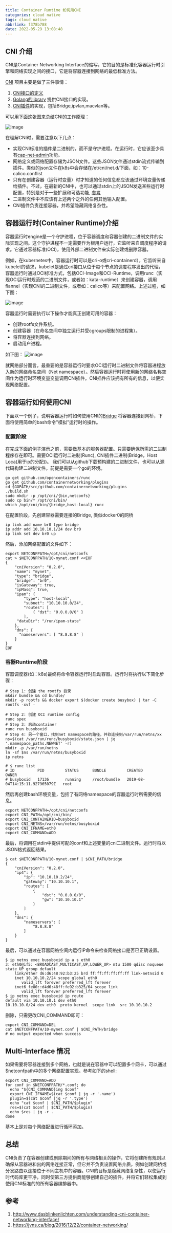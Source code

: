 ```yaml
---
title: Container Runtime 如何用CNI
categories: cloud native
tags: cloud native
abbrlink: f378b788
date: 2022-05-29 13:08:48
---
```

## CNI 介绍
CNI是Container Networking Interface的缩写，它的目的是标准化容器运行时引擎和网络实现之间的接口，它是将容器连接到网络的最低标准方法。

[CNI](https://github.com/containernetworking) 项目主要是做了三件事情：

1. [CNI接口的定义](https://github.com/containernetworking/cni/blob/master/SPEC.md)
2. [Golang的library](https://github.com/containernetworking/cni/blob/1773a1f24c559506d7d36e838db19338e266878f/cnitool/cnitool.go#L25) 提供CNI接口的实现。
3. [CNI插件](https://github.com/containernetworking/plugins)的实现，包括Bridge,ipvlan,macvlan等。

可以用下面这张图来总结CNI的工作原理：

![image](https://imgconvert.csdnimg.cn/aHR0cHM6Ly9ub3RlLnlvdWRhby5jb20veXdzL3B1YmxpYy9yZXNvdXJjZS8yNGQ5ODVkYjllMjA0MzI0MDUxMGMzMTg2YTcxNTdkZS94bWxub3RlLzU3NUI2NkE3RkU4NTQ1Mjc5NkU3QjBCM0E0QzMyMEE0LzEwODQ3)

在理解CNI时，需要注意以下几点：
- 实现CNI标准的插件是二进制的，而不是守护进程。在运行时，它应该至少具有[cap-net-admin](http://man7.org/linux/man-pages/man7/capabilities.7.html)功能。
- 网络定义或网络配置存储为JSON文件。这些JSON文件通过stdin流式传输到插件。类似的json文件在k8s中会存储在/et/cni/net.d/下面，如：10-calico.conflist
- 只有在创建容器（运行时变量）时才知道的任何信息都应该通过环境变量传递给插件。不过，在最新的CNI中，也可以通过stdin上的JSON发送某些运行时配置，特别是对于一些扩展和可选功能, [参考](https://github.com/containernetworking/cni/blob/master/CONVENTIONS.md)
- 二进制文件中不应该有上述两个之外的任何其他输入配置。
- CNI插件负责连接容器，并希望隐藏网络复杂性。

## 容器运行时(Container Runtime)介绍
容器运行时engine是一个守护进程，位于容器调度和容器创建的二进制文件的实际实现之间。这个守护进程不一定需要作为根用户运行，它监听来自调度程序的请求。它通过容器标准(OCI)，使用外部二进制文件来实际创建或删除容器。

例如，在kubernetes中，容器运行时可以是cri-o或cri-containerd），它监听来自kubelet的请求，kubelet是通过cri接口从位于每个节点的调度程序发出的代理，容器运行时通过OCI标准方式，包括OCI-Image和OCI-Runtime，调用runc（实现OCI运行时规范的二进制文件，或者如：kata-runtime）来创建容器，调用flannel（实现CNI的二进制文件，或者如：calico等）来配置网络。上述过程，如下图：

![image](https://imgconvert.csdnimg.cn/aHR0cHM6Ly9ub3RlLnlvdWRhby5jb20veXdzL3B1YmxpYy9yZXNvdXJjZS8yNGQ5ODVkYjllMjA0MzI0MDUxMGMzMTg2YTcxNTdkZS94bWxub3RlLzE4M0ZGQzRDMjlERTQ2RkY4MzlGOEE3QTg0RjlDRDA0LzEwODg1)

容器运行时需要执行以下操作才能真正创建可用的容器：
- 创建rootfs文件系统。
- 创建容器（在命名空间中独立运行并受cgroups限制的进程集）。
- 将容器连接到网络。
- 启动用户进程。

如下图：
![image](https://imgconvert.csdnimg.cn/aHR0cHM6Ly9ub3RlLnlvdWRhby5jb20veXdzL3B1YmxpYy9yZXNvdXJjZS8yNGQ5ODVkYjllMjA0MzI0MDUxMGMzMTg2YTcxNTdkZS94bWxub3RlLzM4MzQ2N0EyNTQyRjRDQUU5OUMzMzg4NDJFNkIxQTQ2LzEwODkz)

就网络部分而言，最重要的是容器运行时要求OCI运行时二进制文件将容器进程放入新的网络命名空间（Net namespace）。然后容器运行时将使用新的网络名称空间作为运行时环境变量变量调用CNI插件。CNI插件应该拥有所有的信息，以便实现网络配置。

## 容器运行如何使用CNI
下面以一个例子，说明容器运行时如何使用CNI的[Bridge](https://github.com/containernetworking/plugins/tree/master/plugins/main/bridge)
将容器连接到网桥，下面将使用简单的bash命令"模拟"运行时的操作。
### 配置阶段
在完成下面的例子演示之前，需要做基本的服务器配置。只需要确保所需的二进制程序存在即可。需要OCI运行时二进制(Runc), CNI插件二进制(Bridge，Host Loca(用于ip的分配))。
我们可以从github下载预构建的二进制文件，也可以从源代码构建二进制文件。前提是需要一个go的环境。

```
go get github.com/opencontainers/runc
go get github.com/containernetworking/plugins
cd $GOPATH/src/github.com/containernetworking/plugins
./build.sh
sudo mkdir -p /opt/cni/{bin,netconfs}
sudo cp bin/* /opt/cni/bin/
which /opt/cni/bin/{bridge,host-local} runc
```
在配置阶段，先创建容器需要连接的Bridge, 类似docker0的网桥

```
ip link add name br0 type bridge
ip addr add 10.10.10.1/24 dev br0
ip link set dev br0 up
```
然后，添加网络配置的文件如下：

```
export NETCONFPATH=/opt/cni/netconfs
cat > $NETCONFPATH/10-mynet.conf <<EOF
{
    "cniVersion": "0.2.0",
    "name": "mynet",
    "type": "bridge",
    "bridge": "br0",             
    "isGateway": true,
    "ipMasq": true,
    "ipam": {
        "type": "host-local",
        "subnet": "10.10.10.0/24",
        "routes": [
            { "dst": "0.0.0.0/0" }
        ],
     "dataDir": "/run/ipam-state"
    },
    "dns": {
      "nameservers": [ "8.8.8.8" ]
    }
}
EOF
```
### 容器Runtime阶段
容器调度器(如：k8s)最终将命令容器运行时启动容器。运行时将执行以下简化步骤：

```
# Step 1: 创建 the rootfs 目录
mkdir bundle && cd bundle/
mkdir -p rootfs && docker export $(docker create busybox) | tar -C rootfs -xvf -

# Step 2: 创建 OCI runtime config
runc spec
# Step 3: 启动container
runc run busyboxid
# Step 4: 另一个窗口，找到net namespace的路径，并软连接到/var/run/netns/xx
ns=$(cat /var/run/runc/busyboxid/state.json | jq '.namespace_paths.NEWNET' -r)
mkdir -p /var/run/netns
ln -sf $ns /var/run/netns/busyboxid
ip netns 

# $ runc list
# ID          PID         STATUS      BUNDLE         CREATED                          OWNER
# busyboxid   17136       running     /root/bundle   2019-08-04T14:15:11.927965079Z   root
```
然后再创建bash环境变量，包括了有网络namespace的容器运行时所需要的信息。

```
export NETCONFPATH=/opt/cni/netconfs
export CNI_PATH=/opt/cni/bin/
export CNI_CONTAINERID=busyboxid
export CNI_NETNS=/var/run/netns/busyboxid
export CNI_IFNAME=eth0
export CNI_COMMAND=ADD
```
最后，将调用在stdin中提供可配的conf和上述变量的cni二进制文件。运行时将以JSON格式返回结果。

```
$ cat $NETCONFPATH/10-mynet.conf | $CNI_PATH/bridge
{
    "cniVersion": "0.2.0",
    "ip4": {
        "ip": "10.10.10.2/24",
        "gateway": "10.10.10.1",
        "routes": [
            {
                "dst": "0.0.0.0/0",
                "gw": "10.10.10.1"
            }
        ]
    },
    "dns": {
        "nameservers": [
            "8.8.8.8"
        ]
    }
}

```
最后，可以通过在容器网络空间内运行IP命令来检查网络接口是否已正确设置。

```
$ ip netns exec busyboxid ip a s eth0
3: eth0@if5: <BROADCAST,MULTICAST,UP,LOWER_UP> mtu 1500 qdisc noqueue state UP group default
    link/ether d6:d6:48:92:b3:25 brd ff:ff:ff:ff:ff:ff link-netnsid 0
    inet 10.10.10.2/24 scope global eth0
       valid_lft forever preferred_lft forever
    inet6 fe80::d4d6:48ff:fe92:b325/64 scope link
       valid_lft forever preferred_lft forever
$ ip netns exec busyboxid ip route
default via 10.10.10.1 dev eth0
10.10.10.0/24 dev eth0  proto kernel  scope link  src 10.10.10.2
```

删除，只需更改CNI_COMMAND即可：

```
export CNI_COMMAND=DEL
cat $NETCONFPATH/10-mynet.conf | $CNI_PATH/bridge
# no output expected when success
```
## Multi-Interface 情况
如果需要将容器连接到多个网络，也就是说在容器中可以配置多个网卡，可以通过$netconfpath中的多个网络配置实现。参考如下的shell:

```
export CNI_COMMAND=ADD
for conf in $NETCONFPATH/*.conf; do
  echo "${CNI_COMMAND}ing $conf"
  export CNI_IFNAME=$(cat $conf | jq -r '.name')
  plugin=$(cat $conf |jq -r '.type')
  echo "cat $conf | $CNI_PATH/$plugin"
  res=$(cat $conf | $CNI_PATH/$plugin)
  echo $res | jq -r .
done
```
基本上是对每个网络配置进行循环添加。

## 总结
CNI负责了在容器创建或删除期间的所有与网络相关的操作，它将创建所有规则以确保从容器进和出的网络连接正常，但它并不负责设置网络介质，例如创建网桥或分发路由以连接位于不同主机中的容器。CNI的目标是隐藏网络复杂性，以使运行时代码库更干净，同时使第三方提供商能够创建自己的插件，并将它们轻松集成到使用CNI标准的的所有容器编排器中。

## 参考
1. http://www.dasblinkenlichten.com/understanding-cni-container-networking-interface/
2. https://jvns.ca/blog/2016/12/22/container-networking/

